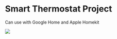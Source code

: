 # Smart Thermostat Project
Can use with Google Home and Apple Homekit

![](https://play.google.com/store/apps/details?id=com.google.android.apps.chromecast.app&hl=tr&gl=US)
